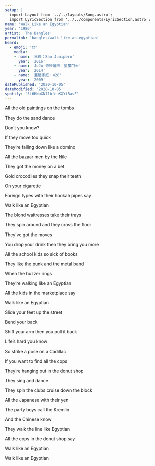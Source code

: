 ```yaml
---
setup: |
  import Layout from '../../layouts/Song.astro';
  import LyricSection from '../../components/LyricSection.astro';
name: 'Walk Like an Egyptian'
year: '1986'
artist: 'The Bangles'
permalink: 'bangles/walk-like-an-egyptian'
heard:
  - emoji: '📺'
    media:
    - name: '黑鏡：San Junipero'
      year: '2016'
    - name: 'JoJo 奇妙冒險：星塵鬥士'
      year: '2014'
    - name: '蓋酷家庭：420'
      year: '2009'
datePublished: '2020-10-05'
dateModified: '2020-10-05'
spotify: '5L6HNuXN71bfeuKXYtRasF'
---
```


<LyricSection>

All the old paintings on the tombs

They do the sand dance

Don&rsquo;t you know?

</LyricSection>

<LyricSection>

If they move too quick

They&rsquo;re falling down like a domino

All the bazaar men by the Nile

They got the money on a bet

Gold crocodiles they snap their teeth

On your cigarette

Foreign types with their hookah pipes say

Walk like an Egyptian

</LyricSection>

<LyricSection>

The blond waitresses take their trays

They spin around and they cross the floor

They&rsquo;ve got the moves

You drop your drink then they bring you more

All the school kids so sick of books

They like the punk and the metal band

When the buzzer rings

They&rsquo;re walking like an Egyptian

</LyricSection>

<LyricSection>

All the kids in the marketplace say

Walk like an Egyptian

Slide your feet up the street

Bend your back

Shift your arm then you pull it back

Life&rsquo;s hard you know

</LyricSection>

<LyricSection>

So strike a pose on a Cadillac

If you want to find all the cops

They&rsquo;re hanging out in the donut shop

They sing and dance

They spin the clubs cruise down the block

All the Japanese with their yen

The party boys call the Kremlin

And the Chinese know

They walk the line like Egyptian

</LyricSection>

<LyricSection>

All the cops in the donut shop say

Walk like an Egyptian

Walk like an Egyptian

</LyricSection>
